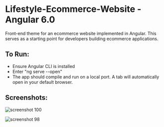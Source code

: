 # Lifestyle-Ecommerce-Website - Angular 6.0


 Front-end theme for an ecommerce website implemented in Angular.
 This serves as a starting point for developers building ecommerce applications.

## To Run:

- Ensure Angular CLI is installed
- Enter "ng serve --open"
- The app should compile and run on a local port. A tab will automatically open in your default browser. 


## Screenshots:
![screenshot 100](https://user-images.githubusercontent.com/28994081/47411649-15bc0300-d787-11e8-81fc-55d51d1c2b32.png)

![screenshot 98](https://user-images.githubusercontent.com/28994081/47411758-6895ba80-d787-11e8-83fe-8bcbf6a9f335.png)
